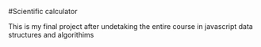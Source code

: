 #Scientific calculator

This is my final project after undetaking the entire course in javascript data structures and algorithims
